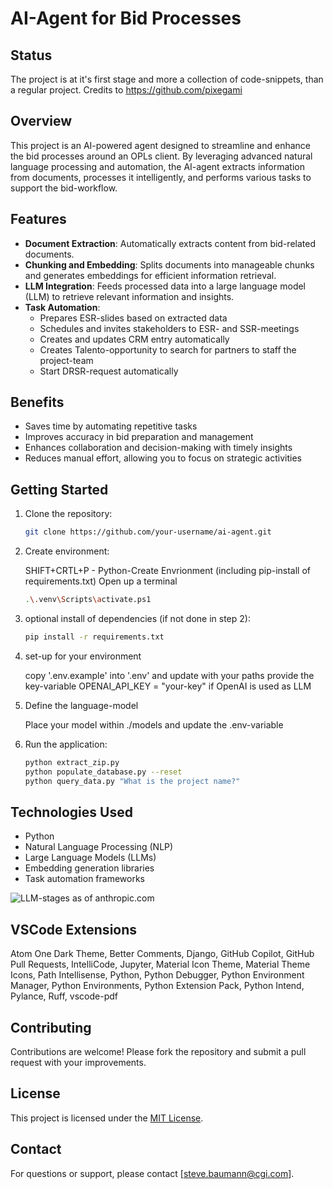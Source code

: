 # AI-Agent for Bid Processes

## Status

The project is at it's first stage and more a collection of code-snippets, than a regular project.
Credits to https://github.com/pixegami

## Overview

This project is an AI-powered agent designed to streamline and enhance the bid processes around an OPLs client. By leveraging advanced natural language processing and automation, the AI-agent extracts information from documents, processes it intelligently, and performs various tasks to support the bid-workflow.

## Features

- **Document Extraction**: Automatically extracts content from bid-related documents.
- **Chunking and Embedding**: Splits documents into manageable chunks and generates embeddings for efficient information retrieval.
- **LLM Integration**: Feeds processed data into a large language model (LLM) to retrieve relevant information and insights.
- **Task Automation**:
    - Prepares ESR-slides based on extracted data
    - Schedules and invites stakeholders to ESR- and SSR-meetings
    - Creates and updates CRM entry automatically
    - Creates Talento-opportunity to search for partners to staff the project-team
    - Start DRSR-request automatically

## Benefits

- Saves time by automating repetitive tasks
- Improves accuracy in bid preparation and management
- Enhances collaboration and decision-making with timely insights
- Reduces manual effort, allowing you to focus on strategic activities

## Getting Started

1. Clone the repository:
     ```bash
     git clone https://github.com/your-username/ai-agent.git
     ```

2. Create environment:

     SHIFT+CRTL+P - Python-Create Envrionment (including pip-install of requirements.txt)
     Open up a terminal 
     ```bash
     .\.venv\Scripts\activate.ps1
     ```

3. optional install of dependencies (if not done in step 2):
     ```bash
     pip install -r requirements.txt
     ```

4. set-up for your environment

     copy '.env.example' into '.env' and update with your paths
     provide the key-variable OPENAI_API_KEY = "your-key" if OpenAI is used as LLM

5. Define the language-model

     Place your model within ./models and update the .env-variable

5. Run the application:
     ```bash
     python extract_zip.py
     python populate_database.py --reset
     python query_data.py "What is the project name?"
     ```

## Technologies Used

- Python
- Natural Language Processing (NLP)
- Large Language Models (LLMs)
- Embedding generation libraries
- Task automation frameworks

![LLM-stages as of anthropic.com](https://www.anthropic.com/_next/image?url=https%3A%2F%2Fwww-cdn.anthropic.com%2Fimages%2F4zrzovbb%2Fwebsite%2F7418719e3dab222dccb379b8879e1dc08ad34c78-2401x1000.png&w=3840&q=75)

## VSCode Extensions

Atom One Dark Theme, Better Comments, Django, GitHub Copilot, GitHub Pull Requests, IntelliCode, Jupyter, Material Icon Theme, Material Theme Icons, Path Intellisense, Python,
Python Debugger, Python Environment Manager, Python Environments, Python Extension Pack, Python Intend, Pylance, Ruff, vscode-pdf

## Contributing

Contributions are welcome! Please fork the repository and submit a pull request with your improvements.

## License

This project is licensed under the [MIT License](LICENSE).

## Contact

For questions or support, please contact [steve.baumann@cgi.com].
